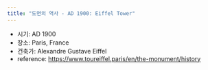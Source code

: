 ```yaml
---
title: "도면의 역사 - AD 1900: Eiffel Tower"
---
```


- 시기: AD 1900
- 장소: Paris, France
- 건축가: Alexandre Gustave Eiffel
- reference: <https://www.toureiffel.paris/en/the-monument/history>
